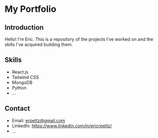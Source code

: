 # My Portfolio

## Introduction

Hello! I'm Eric. This is a repository of the projects I've worked on and the skills I've acquired building them.

## Skills

- React.js
- Tailwind CSS
- MongoDB
- Python
- ...

## Contact

- Email: <erpeltz@gmail.com>
- LinkedIn: <https://www.linkedin.com/in/ericrpeltz/>
- ...
